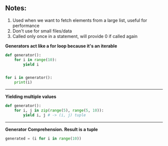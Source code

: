 ## Notes:
1. Used when we want to fetch elements from a large list, useful for performance
2. Don't use for small files/data
3. Called only once in a statement, will provide 0 if called again

**Generators act like a for loop because it's an iterable**
```python
def generator():
	for i in range(10):
		yield i


for i in generator():
	print(i)
```
---
**Yielding multiple values**
```python
def generator():
	for i, j in zip(range(5), range(5, 10)):
		yield i, j # -> (i, j) tuple
```
---
**Generator Comprehension. Result is a tuple**
```python
generated = (i for i in range(10))
```

